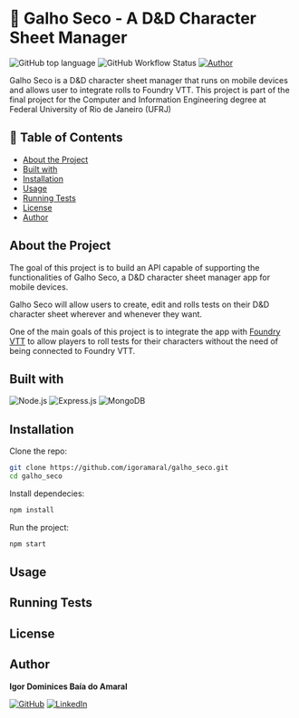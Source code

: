 <a id="readme-top"></a>

# :game_die: Galho Seco - A D&D Character Sheet Manager

![GitHub top language](https://img.shields.io/github/languages/top/igoramaral/galho_seco)
![GitHub Workflow Status](https://img.shields.io/github/actions/workflow/status/igoramaral/galho_seco/workflow.yaml)
[![Author](https://img.shields.io/badge/Author-Igor%20Amaral-blue)](https://github.com/igoramaral)

Galho Seco is a D&D character sheet manager that runs on mobile devices and allows user to integrate rolls to Foundry VTT.
This project is part of the final project for the Computer and Information Engineering degree at Federal University of Rio de Janeiro (UFRJ)


## 📖 Table of Contents
- [About the Project](#about-the-project)
- [Built with](#built-with)
- [Installation](#installation)
- [Usage](#usage)
- [Running Tests](#running-tests)
- [License](#license)
- [Author](#author)

## About the Project

The goal of this project is to build an API capable of supporting the functionalities of Galho Seco, a D&D character sheet manager app for mobile devices.

Galho Seco will allow users to create, edit and rolls tests on their D&D character sheet wherever and whenever they want.

One of the main goals of this project is to integrate the app with [Foundry VTT](https://foundryvtt.com) to allow players to roll tests for their characters without the need of being connected to Foundry VTT.

## Built with

![Node.js](https://img.shields.io/badge/Node.js-43853D?style=for-the-badge&logo=node.js&logoColor=white)
![Express.js](https://img.shields.io/badge/Express.js-000000?style=for-the-badge&logo=express&logoColor=white)
![MongoDB](https://img.shields.io/badge/MongoDB-47A248?style=for-the-badge&logo=mongodb&logoColor=white)

## Installation

Clone the repo:
```sh
git clone https://github.com/igoramaral/galho_seco.git
cd galho_seco
```

Install dependecies:
```sh
npm install
```

Run the project:
```sh
npm start
```

## Usage

## Running Tests

## License

## Author

**Igor Dominices Baía do Amaral**

[![GitHub](https://img.shields.io/badge/GitHub-100000?style=for-the-badge&logo=github&logoColor=white)](https://github.com/igoramaral)
[![LinkedIn](https://img.shields.io/badge/LinkedIn-0A66C2?style=for-the-badge&logo=linkedin&logoColor=white)](https://www.linkedin.com/in/igor-db-amaral/)

